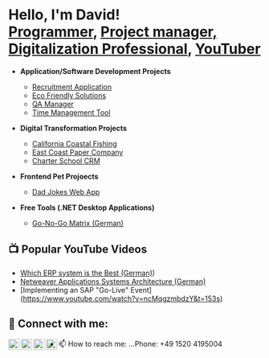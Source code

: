 <h1>Hello, I'm David! <br/><a href="https://agile.profi">Programmer</a>, <a href="https://www.linkedin.com/in/davidjhovsepian/">Project manager, Digitalization Professional</a>, <a href="https://www.youtube.com/channel/UCCcJqfdg_vQNCKjI6l8XpSA">YouTuber</a></h1>


- <b>Application/Software Development Projects</b>
  - [Recruitment Application](https://github.com/davidjhovsepian/B2B-E2Econnect#readme)
  - [Eco Friendly Solutions](https://github.com/davidjhovsepian/Eco-Friendly-Apps-in-SD/blob/main/README.md)
  - [QA Manager](https://github.com/davidjhovsepian/QA-Test-Manager/tree/main#readme)
  - [Time Management Tool](https://github.com/davidjhovsepian/Time-Management#readme)

- <b>Digital Transformation Projects</b>
  - [California Coastal Fishing](https://github.com/davidjhovsepian/Canadian-Fishing-Company/tree/main)
  - [East Coast Paper Company](https://github.com/davidjhovsepian/Paper-Company#readme)
  - [Charter School CRM](https://github.com/davidjhovsepian/University-CRM#readme)

  
- <b>Frontend Pet Projoects</b>
  - [Dad Jokes Web App](https://github.com/davidjhovsepian/dad-jokes-generator)
  
- <b>Free Tools (.NET Desktop Applications)</b>
  - [Go-No-Go Matrix (German) ](https://agileprofi.de/go-no-go-checkliste-vorlage-eine-entscheidende-hilfe-fuer-erfolgreiche-projekte/)
  


<h2>📺 Popular YouTube Videos</h2>

- [Which ERP system is the Best (German)](https://www.youtube.com/watch?v=lTACicxlysc))
- [Netweaver Applications Systems Architecture (German)](https://youtu.be/u-vE4cdtcy0)
- [Implementing an SAP "Go-Live" Event] (https://www.youtube.com/watch?v=ncMqgzmbdzY&t=153s)


<h2> 🤳 Connect with me:</h2>

[<img align="left" alt="DavidHovsepian | YouTube" width="22px" src="https://cdn.jsdelivr.net/npm/simple-icons@v3/icons/youtube.svg" />][youtube]
[<img align="left" alt="DavidHovsepian | Twitter" width="22px" src="https://cdn.jsdelivr.net/npm/simple-icons@v3/icons/twitter.svg" />][twitter]
[<img align="left" alt="DavidHovsepian | Xing" width="22px" src="https://cdn.jsdelivr.net/npm/simple-icons@3.13.0/icons/xing.svg" />][xing]
[<img align="left" alt="DavidHovsepian | Instagram" width="22px" src="https://cdn.jsdelivr.net/npm/simple-icons@v3/icons/instagram.svg" />][instagram]

- 📫 How to reach me: ...Phone: +49 1520 4195004

[twitter]: https://twitter.com/
[youtube]: https://www.youtube.com/channel/UCCcJqfdg_vQNCKjI6l8XpSA
[instagram]: https://www.instagram.com/davidhovsepian/
[xing]: https://www.xing.com/profile/david_hovsepian/cv

<!--
**joshmadakor1/joshmadakor1** is a ✨ _special_ ✨ repository because its `README.md` (this file) appears on your GitHub profile.

Here are some ideas to get you started:

- 🔭 I’m currently working on ...
- 🌱 I’m currently learning ...
- 👯 I’m looking to collaborate on ... 
- 🤔 I’m looking for help with ...
- 💬 Ask me about ...
- 📫 How to reach me: ...Handy: +49 1520 4195004
- 😄 Pronouns: ...
- ⚡ Fun fact: ...
-->
